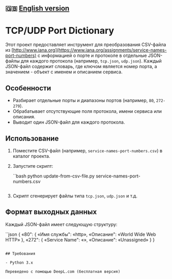 ## 🇬🇧  [English version](README_EN.md)

# TCP/UDP Port Dictionary

Этот проект предоставляет инструмент для преобразования CSV-файла из [http://www.iana.org](https://www.iana.org/assignments/service-names-port-numbers) с информацией о порте и протоколе в отдельные JSON-файлы для каждого протокола (например, `tcp.json`, `udp.json`). Каждый JSON-файл содержит словарь, где ключом является номер порта, а значением - объект с именем и описанием сервиса.

## Особенности

- Разбирает отдельные порты и диапазоны портов (например, `80`, `272-279`).
- Обрабатывает отсутствующие поля протокола, имени сервиса или описания.
- Выводит один JSON-файл для каждого протокола.

## Использование

1. Поместите CSV-файл (например, `service-names-port-numbers.csv`) в каталог проекта.
2. Запустите скрипт:

   ``bash
   python update-from-csv-file.py service-names-port-numbers.csv
   ```

3. Скрипт сгенерирует файлы типа `tcp.json`, `udp.json` и т.д.

## Формат выходных данных

Каждый JSON-файл имеет следующую структуру:

``json
{
  «80": {
    «Имя службы": «http»,
    «Описание": «World Wide Web HTTP»
  },
  «272": {
    «Service Name": «»,
    «Описание": «Unassigned»
  }
}
```

## Требования

- Python 3.x

Переведено с помощью DeepL.com (бесплатная версия)
